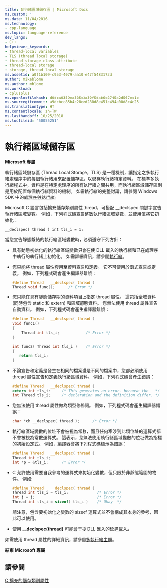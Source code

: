 ```yaml
---
title: 執行緒區域儲存區 | Microsoft Docs
ms.custom: ''
ms.date: 11/04/2016
ms.technology:
- cpp-language
ms.topic: language-reference
dev_langs:
- C++
helpviewer_keywords:
- thread-local variables
- TLS (thread local storage)
- thread storage-class attribute
- thread-local storage
- storage, thread local storage
ms.assetid: a0f1b109-c953-4079-aa10-e47f5483173d
author: mikeblome
ms.author: mblome
ms.workload:
- cplusplus
ms.openlocfilehash: d0dca0359ea385e3a30f5dab6e8745a2d567ec1e
ms.sourcegitcommit: a9dcbcc85b4c28eed280d8e451c494a00d8c4c25
ms.translationtype: HT
ms.contentlocale: zh-TW
ms.lasthandoff: 10/25/2018
ms.locfileid: "50055251"
---
```

# <a name="thread-local-storage"></a>執行緒區域儲存區

**Microsoft 專屬**

執行緒區域儲存區 (Thread Local Storage，TLS) 是一種機制，讓指定之多執行緒處理序中的每個執行緒用來配置儲存區，以儲存執行緒特定資料。 在標準多執行緒程式中，資料是在特定處理序的所有執行緒之間共用，而執行緒區域儲存區則是用於配置每個執行緒資料的機制。 如需執行緒的完整討論，請參閱 Windows SDK 中的[處理序與執行緒](/windows/desktop/ProcThread/processes-and-threads)。

Microsoft C 語言包括擴充儲存類別屬性 thread，可搭配 __declspec 關鍵字宣告執行緒區域變數。 例如，下列程式碼宣告整數執行緒區域變數，並使用值將它初始化：

```
__declspec( thread ) int tls_i = 1;
```

當您宣告靜態繫結的執行緒區域變數時，必須遵守下列方針：

- 具有動態初始化的執行緒區域變數只會在使 DLL 載入的執行緒和已在處理序中執行的執行緒上初始化。 如需詳細資訊，請參閱[執行緒](../cpp/thread.md)。

- 您只能將 thread 屬性套用至資料宣告和定義。 它不可使用於函式宣告或定義。 例如，下列程式碼會產生編譯器錯誤：

    ```C
    #define Thread   __declspec( thread )
    Thread void func();      /* Error */
    ```

- 您只能在具有靜態儲存期的資料項目上指定 thread 屬性。 這包括全域資料 (同時包含 static 和 extern) 和區域靜態資料。 您無法使用 thread 屬性宣告自動資料。 例如，下列程式碼會產生編譯器錯誤：

    ```C
    #define Thread   __declspec( thread )
    void func1()
    {
        Thread int tls_i;            /* Error */
    }

    int func2( Thread int tls_i )    /* Error */
    {
       return tls_i;
    }
    ```

- 不論宣告和定義是發生在相同的檔案還是不同的檔案中，您都必須使用 thread 屬性宣告和定義執行緒區域資料。 例如，下列程式碼會產生錯誤：

    ```C
    #define Thread   __declspec( thread )
    extern int tls_i;     /* This generates an error, because the   */
    int Thread tls_i;     /* declaration and the definition differ. */
    ```

- 您無法使用 thread 屬性做為類型修飾詞。 例如，下列程式碼會產生編譯器錯誤：

    ```C
    char *ch __declspec( thread );      /* Error */
    ```

- 執行緒區域變數的位址不會被視為常數，而且任何牽涉到此類位址的運算式都不會被視為常數運算式。 這表示，您無法使用執行緒區域變數的位址做為指標的初始設定式。 例如，編譯器會將下列程式碼標示為錯誤：

    ```C
    #define Thread   __declspec( thread )
    Thread int tls_i;
    int *p = &tls_i;      /* Error */
    ```

- C 允許使用需要自我參考的運算式來初始化變數，但只限於非靜態範圍的物件。 例如: 

    ```C
    #define Thread   __declspec( thread )
    Thread int tls_i = tls_i;             /* Error */
    int j = j;                            /* Error */
    Thread int tls_i = sizeof( tls_i )    /* Okay  */
    ```

   請注意，包含要初始化之變數的 sizeof 運算式並不會構成其本身的參考，因此可以使用。

- 使用 **__declspec(thread)** 可能會干擾 DLL 匯入的[延遲載入](../build/reference/linker-support-for-delay-loaded-dlls.md)**。**

如需使用 thread 屬性的詳細資訊，請參閱[多執行緒主題](../parallel/multithreading-support-for-older-code-visual-cpp.md)。

**結束 Microsoft 專屬**

## <a name="see-also"></a>請參閱

[C 擴充的儲存類別屬性](../c-language/c-extended-storage-class-attributes.md)